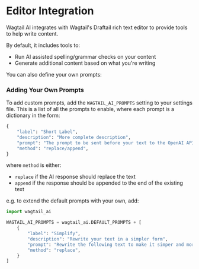 # Editor Integration

Wagtail AI integrates with Wagtail's Draftail rich text editor to provide tools to help write content.

By default, it includes tools to:

* Run AI assisted spelling/grammar checks on your content
* Generate additional content based on what you're writing

You can also define your own prompts:

### Adding Your Own Prompts

To add custom prompts, add the `WAGTAIL_AI_PROMPTS` setting to your settings file. This is a list of all the prompts to enable, where each prompt is a dictionary in the form:

```python
{
    "label": "Short Label",
    "description": "More complete description",
    "prompt": "The prompt to be sent before your text to the OpenAI API",
    "method": "replace/append",
}
```

where `method` is either:

* `replace` if the AI response should replace the text
* `append` if the response should be appended to the end of the existing text

e.g. to extend the default prompts with your own, add:

```python
import wagtail_ai

WAGTAIL_AI_PROMPTS = wagtail_ai.DEFAULT_PROMPTS + [
    {
        "label": "Simplify",
        "description": "Rewrite your text in a simpler form",
        "prompt": "Rewrite the following text to make it simper and more succinct",
        "method": "replace",
    }
]
```
